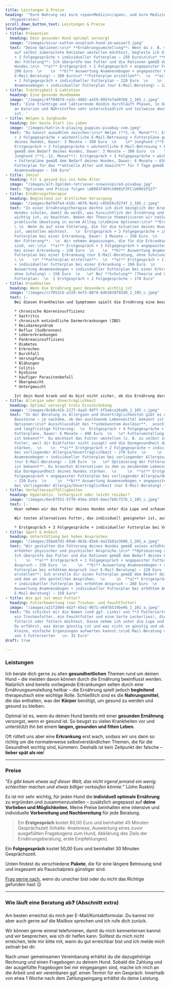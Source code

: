 ```yaml
---
title: Leistungen & Preise
heading: '"Eure Nahrung sei eure <span>Medizin</span>, und eure Medizin sei eure <span>Nahrung</span>"
  (Hippokrates) '
scroll_down_button_text: Leistungen & Preise
leistungen:
- title: Prävention
  heading: Dein gesunder Hund optimal versorgt
  image: "/images/oscar-sutton-unsplash-hund-im-wasser3.jpeg"
  text: "Deine Optionen:\n\n* **Ernährungsumstellung**: Wenn du z. B. von Fertigfutter
    auf selbst zubereitete Rationen umstellen möchtest, begleite ich dich dabei. Erstgespräch
    + 2 Folgegespräche + individueller Futterplan – 250 Euro\n\n\n* **Optimierung
    der Fütterung**: Ich überprüfe das Futter und die Rationen gemäß dem Bedarf deines
    Hundes.\n\n  **a)** Erstgespräch + 1 Folgegespräch + angepasster Futterplan –
    200 Euro  \n    \n  **b)** Auswertung Anamnesebogen + angepasster Futterplan (nur
    E-Mail-Beratung) – 100 Euro\n* **Futterplan erstellen**:  \n  **a)** Erstgespräch
    + 1 Folgegespräch + individueller Futterplan – 220 Euro  \n    \n  **b)** Auswertung
    Anamnesebogen + individueller Futterplan (nur E-Mail-Beratung) – 120 Euro"
- title: Trächtigkeit & Laktation
  heading: Eine gesunde Hundemama
  image: "/images/4ff9467d-ce2c-4082-a429-995fa7ad9766_1_105_c.jpeg"
  text: 'Eine trächtige und laktierende Hündin durchläuft Phasen, in denen ihr Bedarf
    an Kalorien und Nährstoffen sehr unterschiedlich und teilweise deutlich erhöht
    ist. '
- title: Welpen & Junghunde
  heading: Der beste Start ins Leben
  image: "/images/katrin-b-playing_puppies-pixabay-com.jpeg"
  text: "Du kannst auswählen zwischen:\n\n* Welpe (**2.-4. Monat**): Erstgespräch
    + 2 Folgegespräche + wöchentliche E-Mail-Betreuung + Futterpläne gemäß dem Bedarf
    deines Hundes, Dauer: 3 Monate – 380 Euro  \n    \n* Junghund (**5.-12. Monat**):
    Erstgespräch + 2 Folgegespräche + wöchentliche E-Mail-Betreuung + Futterpläne
    gemäß dem Bedarf deines Hundes, Dauer: 3 Monate – 380 Euro  \n    \n* Welpe &
    Junghund (**2.-12. Monat**): Erstgespräch + 3 Folgegespräche + wöchentliche E-Mail-Betreuung
    + Futterpläne gemäß dem Bedarf deines Hundes, Dauer: 6 Monate – 650 Euro  \n    \n*
    Futterplan für das **aktuelle Alter und Gewicht** für 7 Tage gemäß individuellem
    Anamnesebogen – 150 Euro"
- title: Senior
  heading: Fit & gesund bis ins hohe Alter
  image: "/images/alt-2golden-retriever-snowinspired-pixabay.jpg"
  text: "Optionen und Preise folgen \U0001F469\U0001F3FC‍\U0001F527"
- title: Ernährungstherapie
  heading: Begleitend zur ärztlichen Versorgung
  image: "/images/0af4dfe4-618c-4678-9e42-c85b56c92f4f_1_105_c.jpeg"
  text: "In einer Ernährungstherapie möchte ich dich bezüglich der Krankheit deines
    Hundes schulen, damit du weißt, was hinsichtlich der Ernährung und des Lebensstils
    wichtig ist, zu beachten. Neben der Theorie thematisieren wir natürlich auch die
    praktische Umsetzung in eurem Alltag.\n\nDeine Optionen:\n\n* **Ernährungsumstellung**:
    \ \n  Wenn du auf eine Fütterung, die für die Situation deines Hundes optimal
    ist, umstellen möchtest.   \n  Erstgespräch + 3 Folgegespräche + individueller
    Futterplan bei einer Erkrankung, Dauer: 3 Monate – 350 Euro  \n    \n* **Optimierung
    der Fütterung**:  \n  Wir nehmen Anpassungen, die für die Erkrankung bedeutend
    sind, vor.\n\n  **a)** Erstgespräch + 1 Folgegespräch + angepasster Futterplan
    bei einer Erkrankung – 230 Euro  \n    \n  **b)** Auswertung Anamnesebogen + angepasster
    Futterplan bei einer Erkrankung (nur E-Mail-Beratung, ohne Schulung) – 120 Euro
    \ \n    \n* **Futterplan erstellen**:  \n  **a)** Erstgespräch + 1 Folgegespräch
    + individueller Futterplan bei einer Erkrankung – 260 Euro  \n      \n  **b)**
    Auswertung Anamnesebogen + individueller Futterplan bei einer Erkranung (nur E-Mail-Beratung,
    ohne Schulung) – 150 Euro  \n   \n* Nur **Schulung** (Theorie und Umsetzung) ohne
    Futterplan:  \n  1 Erstgespräch + 2 Folgegespräche – 170 Euro"
- title: Krankheiten
  heading: Wenn die Ernährung ganz besonders wichtig ist
  image: "/images/ccf052cb-a328-4ef3-8879-6d63038f92d0_1_105_c.jpeg"
  text: |-
    Bei diesen Krankheiten und Symptomen spielt die Ernährung eine besonders wichtige Rolle:

    * chronische Niereninsuffizienz
    * Gastritis
    * chronisch entzündliche Darmerkrankungen (IBD)
    * Reizdarmsyndrom
    * Reflux (Sodbrennen)
    * Lebererkrankungen
    * Pankreasinsuffizienz
    * Diabetes
    * Erbrechen
    * Durchfall
    * Verstopfung
    * Blähungen
    * Colitis
    * Dysbiose
    * häufiger Parasitenbefall
    * Übergewicht
    * Untergewicht

    Ist dein Hund krank und du bist nicht sicher, ob die Ernährung darauf Einfluss haben kann, melde dich gerne – ich versuche, dir eine realistische Einschätzung zu eurer individuellen Siatuation zu geben.
- title: Allergie oder Unverträglichkeit
  heading: Optimal versorgt trotz Einschränkung
  image: "/images/0cb8c41b-2177-4aa3-9dff-3f5a6ca36a0b_1_105_c.jpeg"
  text: "In der Beratung zu Allergien und Unverträglichkeiten gibt es unterschiedliche
    Bausteine – je nachdem, ob das auslösende Lebensmittel bekannt ist oder nicht.\n\nDeine
    Optionen:\n\n* Ausschlussdiät bei **unbekanntem Auslöser**,  anschließender Futteraufbau
    und langfristige Fütterung:  \n  Erstgespräch + 4 Folgegespräche + individuelle
    Futterpläne, Dauer: 6 Monate – 490 Euro  \n   \n* Futterumstellung: Der **Auslöser
    ist bekannt**. Du möchtest das Futter umstellen (z. B. zu selbst zubereitetem
    Futter, weil dir Diätfutter nicht zusagt) und die Darmgesundheit deines Hundes
    stärken.  \n    \n  **a)** Erstgespräch + 2 Folgegespräche + individueller Futterplan
    bei vorliegender Allergie/Unverträglichkeit – 270 Euro  \n     \n  **b)** Auswertung
    Anamnesebogen + individueller Futterplan bei vorliegender Allergie/Unverträglichkeit
    (nur E-Mail-Beratung) – 130 Euro  \n   \n* Optimierung der Fütterung: Der **Auslöser
    ist bekannt**. Du brauchst Alternativen zu dem zu meidendem Lebensmittel und möchtest
    die Darmgesundheit deines Hundes stärken.  \n     \n  **a)** Erstgespräch + 1
    Folgegespräch + angepasster Futterplan bei vorliegender Allergie/Unverträglichkeit
    – 220 Euro  \n     \n  **b)** Auswertung Anamnesebogen + angepasster Futterplan
    bei vorliegender Allergie/Unverträglichkeit (nur E-Mail-Beratung) – 110 Euro"
- title: Verhaltensauffälligkeiten
  heading: Hyperaktiv, lethargisch oder leicht reizbar?
  image: "/images/6ec07551-5f78-456a-b5b5-0aecfb0c757b_1_105_c.jpeg"
  text: |-
    Hier nehmen wir das Futter deines Hundes unter die Lupe und schauen, ob einzelne Bestandteile oder die Zusammensetzung das Verhalten deines Hundes ungünstig beeinflussen kann.

    Wir testen alternatives Futter, das individuell geeigneter ist, aus und beobachten, ob es sich günstig auf das Verhalten deines Hundes auswirkt. Auch Ergänzungen können helfen.

    * Erstgespräch + 3 Folgegespräche + individueller Futterplan bei Verhaltensauffälligkeiten – 350 Euro
- title: Sport & Arbeit
  heading: Unterstützung bei hohen Ansprüchen
  image: "/images/358a07d2-09a6-461b-82eb-4a21b81e3608_1_201_a.jpeg"
  text: "Wir gestalten die Fütterung deines Hundes gemäß seines erhöhten Bedarfs aufgrund
    erhöhter physischer und psychischer Ansprüche.\n\n* **Optimierung der Fütterung**:
    Ich überprüfe das Futter und die Rationen gemäß dem Bedarf deines Hundes.  \n
    \    \n  **a)** Erstgespräch + 1 Folgegespräch + angepasster Futterplan bei erhöhtem
    Anspruch – 230 Euro  \n     \n  **b)** Auswertung Anamnesebogen + angepasster
    Futterplan bei erhöhtem Anspruch (nur E-Mail-Beratung) – 120 Euro  \n   \n* **Futterplan
    erstellen**: Ich erstelle dir einen Futterplan gemäß dem Bedarf deines Hundes
    und dem an ihn gestellten Ansprühen.  \n     \n  **a)** Erstgespräch + 1 Folgegespräch
    + individueller Futterplan bei erhöhtem Anspruch – 260 Euro  \n     \n  **b)**
    Auswertung Anamnesebogen + individueller Futterplan bei erhöhtem Anspruch (nur
    E-Mail-Beratung) – 150 Euro"
- title: Wie gut ist mein Futter?
  heading: Futterbewertung (von Trocken- und Feuchtfutter)
  image: "/images/a21f2084-4d2f-45e2-9071-e697b519be9b_1_201_a.jpeg"
  text: "Du schickst mir die Namen (und ggf. Links) von **3 Futtersorten** (z. B.
    ein Trockenfutter, ein Feuchtfutter und eine Sorte Leckerlies), die du aktuell
    fütterst oder füttern möchtest. Diese nehme ich unter die Lupe und beurteile sie.
    Du erfährst, was daran günstig ist und was nicht so günstig und ob du sie durch
    kleine, einfache Ergänzungen aufwerten kannst.\n\nE-Mail-Beratung mit Beurteilung
    von 3 Futtersorten   \n– 35 Euro"
draft: true

---
```

### Leistungen

Ich berate dich gerne zu allen **gesundheitlichen** Themen rund um deinen Hund – die meisten davon können durch die Ernährung beeinflusst werden. Natürlich sind bereits vorliegende Erkrankungen selten durch eine Ernährungsumstellung heilbar – die Ernährung spielt jedoch **begleitend** therapeutisch eine wichtige Rolle. Schließlich sind es die **Nahrungsmittel**, die  das enthalten, was der **Körper** benötigt, um gesund zu werden und gesund zu bleiben.

Optimal ist es, wenn du deinen Hund bereits mit einer **gesunden Ernährung** versorgst, wenn er gesund ist. So beugst zu vielen Krankheiten vor und unterstützt ihn bei einem **langen, gesunden und fitten Leben**.

Oft rüttelt uns aber eine **Erkrankung** erst wach, sodass wir uns dann so richtig um die normalerweise selbstverständlichen Themen, die für die Gesundheit wichtig sind, kümmern. Deshalb ist kein Zeitpunkt der falsche – **lieber spät als nie**!

***

### Preise

_"Es gibt kaum etwas auf dieser Welt, das nicht irgend jemand ein wenig schlechter machen und etwas billiger verkaufen könnte."_ (John Ruskin)

Es ist mir sehr wichtig, für jeden Hund  die **individuell optimale Ernährung** zu ergründen und zusammenzustellen – zusätzlich angepasst auf **deine Vorlieben und Möglichkeiten.** Meine Preise beinhalten eine intensive und individuelle **Vorbereitung und Nachbereitung** für jede Beratung.

> Ein **Erstgespräch** kostet 80,00 Euro und beinhaltet 45 Minuten Gesprächszeit (Inhalte: Anamnese, Auswertung eines zuvor ausgefüllten Fragebogens zum Hund, Abklärung des Ziels der Ernährungsberatung, erste Empfehlungen).

Ein **Folgegespräch** kostet 50,00 Euro und beinhaltet 30 Minuten Gesprächszeit.

Unten findest du verschiedene **Pakete**, die für eine längere Betreuung sind und insgesamt als Pauschalpreis günstiger sind.

[Frag gerne nach](https://hunde.isabellmartins.de/contact "Kontakt"), wenn du unsicher bist oder du nicht das Richtige gefunden hast 😉

***

### Wie läuft eine Beratung ab❓ (Abschnitt extra) 

Am besten erreichst du mich per E-Mail/Kontaktformular. Du kannst mir aber auch gerne auf die Mailbox sprechen und ich rufe dich zurück. 

Wir können gerne einmal telefonieren, damit du mich kennenlernen kannst und wir besprechen, wie ich dir helfen kann. Solltest du mich nicht erreichen, teile mir bitte mit, wann du gut erreichbar bist und ich melde mich zeitnah bei dir.

Nach unser gemeinsamen Vereinbarung erhältst du die dazugehörige Rechnung und einen Fragebogen zu deinem Hund. Sobald die Zahlung und der ausgefüllte Fragebogen bei mir eingegangen sind, mache ich mich an die Arbeit und wir vereinbaren ggf. einen Termin für ein Gespräch. Innerhalb von etwa 1 Woche nach dem Zahlungseingang erhältst du deine Leistung.